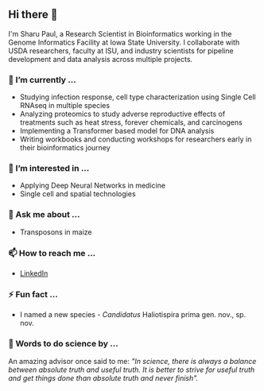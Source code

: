 ## Hi there 👋

I'm Sharu Paul, a Research Scientist in Bioinformatics working in the Genome Informatics Facility at Iowa State University. I collaborate with USDA researchers, faculty at ISU, and industry scientists for pipeline development and data analysis across multiple projects.

### 🔭 I’m currently ...
* Studying infection response, cell type characterization using Single Cell RNAseq in multiple species
* Analyzing proteomics to study adverse reproductive effects of treatments such as heat stress, forever chemicals, and carcinogens
* Implementing a Transformer based model for DNA analysis
* Writing workbooks and conducting workshops for researchers early in their bioinformatics journey

### 🌱 I’m interested in ...
* Applying Deep Neural Networks in medicine
* Single cell and spatial technologies

### 💬 Ask me about ...
* Transposons in maize

### 📫 How to reach me ...
* <a href="https://www.linkedin.com/in/sharupaul/" target="_blank">LinkedIn</a>

### ⚡ Fun fact ...
* I named a new species - *Candidatus* Haliotispira prima gen. nov., sp. nov.

### 🧬 Words to do science by ...
An amazing advisor once said to me:
*"In science, there is always a balance between absolute truth and useful truth. It is better to strive for useful truth and get things done than absolute truth and never finish".*
